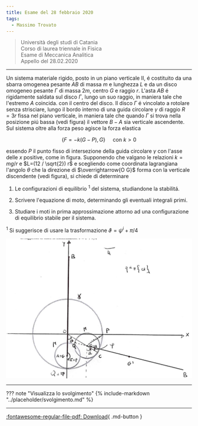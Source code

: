 ```yaml
---
title: Esame del 28 febbraio 2020
tags:
  - Massimo Trovato
---
```


>Università degli studi di Catania<br> Corso di laurea triennale in Fisica<br> Esame di Meccanica Analitica<br> Appello del 28.02.2020

---

Un sistema materiale rigido, posto in un piano verticale II, é
costituito da una sbarra omogenea pesante $A B$ di massa $m$ e lunghezza
$L$ e da un disco omogeneo pesante $\Gamma$ di massa $2 m$, centro $G$ e
raggio $r$. L'asta $A B$ é rigidamente saldata sul disco $\Gamma$, lungo
un suo raggio, in maniera tale che l'estremo $A$ coincida. con il centro
del disco. Il disco $\Gamma$ é vincolato a rotolare senza strisciare,
lungo il bordo interno di una guida circolare $\gamma$ di raggio $R=3 r$
fissa nel piano verticale, in maniera tale che quando $\Gamma$ si trova
nella posizione piú bassa (vedi figura) il vettore $B-A$ sia verticale
ascendente. Sul sistema oltre alla forza peso agisce la forza elastica

$$\{F=-k(G-P), G\} \quad \text { con } k>0$$

essendo $P$ il punto fisso di intersezione della guida circolare
$\gamma$ con l'asse delle $x$ positive, come in figura. Supponendo che
valgano le relazioni $k=m g / r$ e $L=(12 / \sqrt{2}) r$ e scegliendo
come coordinata lagrangiana l'angolo $\theta$ che la direzione di
$\overrightarrow{O G}$ forma con la verticale discendente (vedi figura),
si chiede di determinare

1.  Le configurazioni di equilibrio ${ }^{1}$ del sistema, studiandone
    la stabilitá.

2.  Scrivere l'equazione di moto, determinando gli eventuali integrali
    primi.

3.  Studiare i moti in prima approssimazione attorno ad una
    configurazione di equilibrio stabile per il sistema.

${ }^{1}$ Si suggerisce di usare la trasformazione
$\vartheta=\psi^{i}+\pi / 4$

![image](images/2023_04_04_fdeaa97a1ff25f89fa04g-01.jpg)

---

??? note "Visualizza lo svolgimento"
    {% include-markdown "../placeholder/svolgimento.md" %}

---

[:fontawesome-regular-file-pdf: Download](pdf/2020-02-28.pdf){ .md-button }